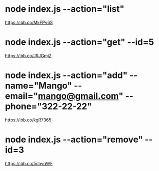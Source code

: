 # node index.js --action="list"

https://ibb.co/MkFPv6S

# node index.js --action="get" --id=5

https://ibb.co/JRJGmjZ

# node index.js --action="add" --name="Mango" --email="mango@gmail.com" --phone="322-22-22"

https://ibb.co/kgR7365

# node index.js --action="remove" --id=3

https://ibb.co/5cbvqWF
